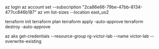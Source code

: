 az login
az account set --subscription "2ca86e66-79be-47bb-8134-477cc846b187"
az vm list-sizes --location east_us2

terraform init
terraform plan
terraform apply -auto-approve
terraform destroy -auto-approve

az aks get-credentials --resource-group rg-victor-lab --name victor-lab --overwrite-existing